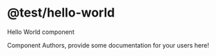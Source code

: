 @test/hello-world
===============================================
Hello World component

Component Authors, provide some documentation for your users here!